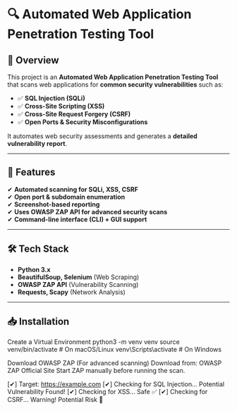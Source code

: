 # 🔍 Automated Web Application Penetration Testing Tool

## 📌 Overview  
This project is an **Automated Web Application Penetration Testing Tool** that scans web applications for **common security vulnerabilities** such as:  
- ✅ **SQL Injection (SQLi)**  
- ✅ **Cross-Site Scripting (XSS)**  
- ✅ **Cross-Site Request Forgery (CSRF)**  
- ✅ **Open Ports & Security Misconfigurations**  

It automates web security assessments and generates a **detailed vulnerability report**.  

---

## 🚀 Features  
✔ **Automated scanning for SQLi, XSS, CSRF**  
✔ **Open port & subdomain enumeration**  
✔ **Screenshot-based reporting**  
✔ **Uses OWASP ZAP API for advanced security scans**  
✔ **Command-line interface (CLI) + GUI support**  

---

## 🛠️ Tech Stack  
- **Python 3.x**  
- **BeautifulSoup, Selenium** (Web Scraping)  
- **OWASP ZAP API** (Vulnerability Scanning)  
- **Requests, Scapy** (Network Analysis)  

---

## 📥 Installation  

Create a Virtual Environment
python3 -m venv venv
source venv/bin/activate  # On macOS/Linux
venv\Scripts\activate     # On Windows

Download OWASP ZAP (For advanced scanning)
Download from: OWASP ZAP Official Site
Start ZAP manually before running the scan.

[✔] Target: https://example.com
[✔] Checking for SQL Injection... Potential Vulnerability Found! 
[✔] Checking for XSS... Safe ✅
[✔] Checking for CSRF... Warning! Potential Risk 🚨

